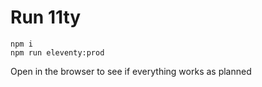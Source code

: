 # Run 11ty

```
npm i
npm run eleventy:prod
```

Open  in the browser to see if everything works as planned

